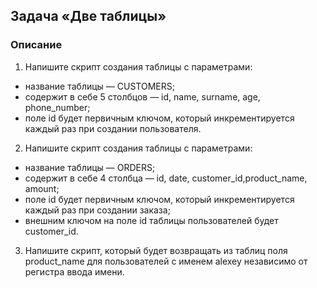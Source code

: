 ## Задача «Две таблицы»
### Описание

1. Напишите скрипт создания таблицы с параметрами:
- название таблицы — CUSTOMERS;
- содержит в себе 5 столбцов — id, name, surname, age, phone_number;
- поле id будет первичным ключом, который инкрементируется каждый раз при создании пользователя.
2. Напишите скрипт создания таблицы с параметрами:
- название таблицы — ORDERS;
- содержит в себе 4 столбца — id, date, customer_id,product_name, amount;
- поле id будет первичным ключом, который инкрементируется каждый раз при создании заказа;
- внешним ключом на поле id таблицы пользователей будет customer_id.
3. Напишите скрипт, который будет возвращать из таблиц поля product_name для пользователей с именем alexey независимо от регистра ввода имени.